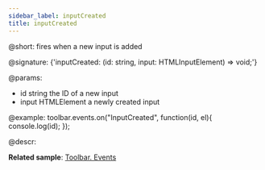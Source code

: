 ```yaml
---
sidebar_label: inputCreated
title: inputCreated
---          
```


@short: fires when a new input is added

@signature: {'inputCreated: (id: string, input: HTMLInputElement) => void;'}

@params:
- id 		string			the ID of a new input
- input		HTMLElement		a newly created input


@example:
toolbar.events.on("InputCreated", function(id, el){
    console.log(id);
});



@descr:

**Related sample**: [Toolbar. Events](https://snippet.dhtmlx.com/xvak1p5y)

